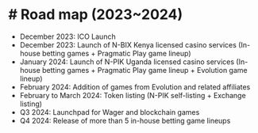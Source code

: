 # # Road map (2023\~2024)

* December 2023: ICO Launch
* December 2023: Launch of N-BIX Kenya licensed casino services (In-house betting games + Pragmatic Play game lineup)
* January 2024: Launch of N-PIK Uganda licensed casino services (In-house betting games + Pragmatic Play game lineup + Evolution game lineup)
* February 2024: Addition of games from Evolution and related affiliates
* February to March 2024: Token listing (N-PIK self-listing + Exchange listing)
* Q3 2024: Launchpad for Wager and blockchain games
* Q4 2024: Release of more than 5 in-house betting game lineups
